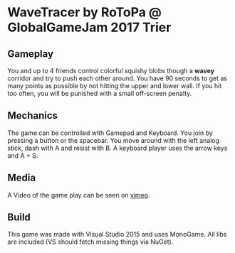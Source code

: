 # WaveTracer by RoToPa @ GlobalGameJam 2017 Trier

## Gameplay
You and up to 4 friends control colorful squishy blobs though a **wavey** corridor and try to push each other around.
You have 90 seconds to get as many points as possible by not hitting the upper and lower wall. If you hit too often, you will be punished with a small off-screen penalty.

## Mechanics
The game can be controlled with Gamepad and Keyboard. You join by pressing a button or the spacebar.
You move around with the left analog stick, dash with A and resist with B. A keyboard player uses
the arrow keys and A + S.

## Media
A Video of the game play can be seen on [vimeo](https://vimeo.com/200588807).

## Build
This game was made with Visual Studio 2015 and uses MonoGame. All libs are included (VS should fetch missing things via NuGet).